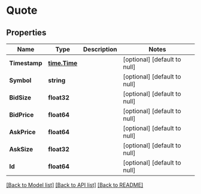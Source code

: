 # Quote

## Properties
Name | Type | Description | Notes
------------ | ------------- | ------------- | -------------
**Timestamp** | [**time.Time**](time.Time.md) |  | [optional] [default to null]
**Symbol** | **string** |  | [optional] [default to null]
**BidSize** | **float32** |  | [optional] [default to null]
**BidPrice** | **float64** |  | [optional] [default to null]
**AskPrice** | **float64** |  | [optional] [default to null]
**AskSize** | **float32** |  | [optional] [default to null]
**Id** | **float64** |  | [optional] [default to null]

[[Back to Model list]](../README.md#documentation-for-models) [[Back to API list]](../README.md#documentation-for-api-endpoints) [[Back to README]](../README.md)


